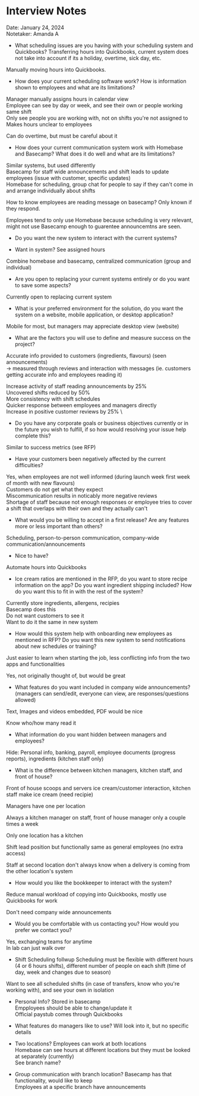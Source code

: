 # Interview Notes

Date: January 24, 2024 \
Notetaker: Amanda A

- What scheduling issues are you having with your scheduling system and Quickbooks?
Transferring hours into Quickbooks, current system does not take into account if its a holiday, overtime, sick day, etc.

Manually moving hours into Quickbooks.

- How does your current scheduling software work? How is information shown to employees and what are its limitations?

Manager manually assigns hours in calendar view \
Employee can see by day or week, and see their own or people working same shift \
Only see people you are working with, not on shifts you're not assigned to \
Makes hours unclear to employees

Can do overtime, but must be careful about it
  
- How does your current communication system work with Homebase and Basecamp? What does it do well and what are its limitations?

Similar systems, but used differently \
Basecamp for staff wide announcements and shift leads to update employees (issue with customer, specific updates) \
Homebase for scheduling, group chat for people to say if they can't come in and arrange individually about shifts

How to know employees are reading message on basecamp? Only known if they respond.

Employees tend to only use Homebase because scheduling is very relevant, might not use Basecamp enough to guarentee announcemtns are seen.

- Do you want the new system to interact with the current systems?

- Want in system?
See assigned hours

Combine homebase and basecamp, centralized communication (group and individual)

- Are you open to replacing your current systems entirely or do you want to save some aspects?

Currently open to replacing current system

- What is your preferred environment for the solution, do you want the system on a website, mobile application, or desktop application?

Mobile for most, but managers may appreciate desktop view (website)

- What are the factors you will use to define and measure success on the project?

Accurate info provided to customers (ingredients, flavours) (seen announcements) \
-> measured through reviews and interaction with messages (ie. customers getting accurate info and employees reading it)

Increase activity of staff reading announcements by 25% \
Uncovered shifts reduced by 50% \
More consistency with shift schedules \
Quicker response between employees and managers directly \
Increase in positive customer reviews by 25% \


- Do you have any corporate goals or business objectives currently or in the future you wish to fulfill, if so how would resolving your issue help complete this?

Similar to success metrics (see RFP)

- Have your customers been negatively affected by the current difficulties?

Yes, when employees are not well informed (during launch week first week of month with new flavours) \
Customers do not get what they expect \
Miscommunication results in noticably more negative reviews \
Shortage of staff because not enough responses or employee tries to cover a shift that overlaps with their own and they actually can't

- What would you be willing to accept in a first release? Are any features more or less important than others?

Scheduling, person-to-person communication, company-wide communication/announcements

- Nice to have?

Automate hours into Quickbooks

- Ice cream ratios are mentioned in the RFP, do you want to store recipe information on the app? Do you want ingredient shipping included? How do you want this to fit in with the rest of the system?

Currently store ingredients, allergens, recipies \
Basecamp does this \
Do not want customers to see it \
Want to do it the same in new system


- How would this system help with onboarding new employees as mentioned in RFP? Do you want this new system to send notifications about new schedules or training?

Just easier to learn when starting the job, less conflicting info from the two apps and functionalities

Yes, not originally thought of, but would be great

- What features do you want included in company wide announcements? (managers can send/edit, everyone can view, are responses/questions allowed)

Text, Images and videos embedded, PDF would be nice

Know who/how many read it

- What information do you want hidden between managers and employees?

Hide: Personal info, banking, payroll, employee documents (progress reports), ingredients (kitchen staff only)

- What is the difference between kitchen managers, kitchen staff, and front of house?

Front of house scoops and servers ice cream/customer interaction, kitchen staff make ice cream (need recipie)

Managers have one per location

Always a kitchen manager on staff, front of house manager only a couple times a week

Only one location has a kitchen

Shift lead position but functionally same as general employees (no extra access)

Staff at second location don't always know when a delivery is coming from the other location's system

- How would you like the bookkeeper to interact with the system?

Reduce manual workload of copying into Quickbooks, mostly use Quickbooks for work

Don't need company wide announcements

- Would you be comfortable with us contacting you? How would you prefer we contact you?

Yes, exchanging teams for anytime \
In lab can just walk over

- Shift Scheduling follwup
Scheduling must be flexible with different hours (4 or 6 hours shifts), different number of people on each shift (time of day, week and changes due to season)

Want to see all scheduled shifts (in case of transfers, know who you're working with), and see your own in isolation


- Personal Info?
Stored in basecamp \
Empployees should be able to change/update it \
Official paystub comes through Quickbooks

- What features do managers like to use?
Will look into it, but no specific details

- Two locations?
Employees can work at both locations \
Homebase can see hours at different locations but they must be looked at separately (currently) \
See branch name?

- Group communication with branch location?
Basecamp has that functionality, would like to keep \
Employees at a specific branch have announcements
